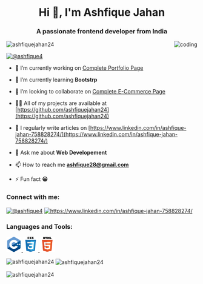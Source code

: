 <h1 align="center">Hi 👋, I'm Ashfique Jahan</h1>
<h3 align="center">A passionate frontend developer from India</h3>
<img src="https://media.tenor.com/qJ5evVs-_uUAAAAC/coding.gif" align="right" alt="coding">

<p align="left"> <img src="https://komarev.com/ghpvc/?username=ashfiquejahan24&label=Profile%20views&color=0e75b6&style=flat" alt="ashfiquejahan24" /> </p>

<p align="left"> <a href="https://twitter.com/@ashfique4" target="blank"><img src="https://img.shields.io/twitter/follow/@ashfique4?logo=twitter&style=for-the-badge" alt="@ashfique4" /></a> </p>

- 🔭 I’m currently working on [Complete Portfolio Page](https://ashfiquejahan24.github.io/portfolio_page/)

- 🌱 I’m currently learning **Bootstrp**

- 👯 I’m looking to collaborate on [Complete E-Commerce Page](https://ashfiquejahan24.github.io/fooddeliviry.github.io/)

- 👨‍💻 All of my projects are available at [https://github.com/ashfiquejahan24](https://github.com/ashfiquejahan24)

- 📝 I regularly write articles on [https://www.linkedin.com/in/ashfique-jahan-758828274/](https://www.linkedin.com/in/ashfique-jahan-758828274/)

- 💬 Ask me about **Web Developement**

- 📫 How to reach me **ashfique28@gmail.com**

- ⚡ Fun fact **😀**

<h3 align="left">Connect with me:</h3>
<p align="left">
<a href="https://twitter.com/@ashfique4" target="blank"><img align="center" src="https://raw.githubusercontent.com/rahuldkjain/github-profile-readme-generator/master/src/images/icons/Social/twitter.svg" alt="@ashfique4" height="30" width="40" /></a>
<a href="https://linkedin.com/in/https://www.linkedin.com/in/ashfique-jahan-758828274/" target="blank"><img align="center" src="https://raw.githubusercontent.com/rahuldkjain/github-profile-readme-generator/master/src/images/icons/Social/linked-in-alt.svg" alt="https://www.linkedin.com/in/ashfique-jahan-758828274/" height="30" width="40" /></a>
</p>

<h3 align="left">Languages and Tools:</h3>
<p align="left"> <a href="https://www.w3schools.com/cpp/" target="_blank" rel="noreferrer"> <img src="https://raw.githubusercontent.com/devicons/devicon/master/icons/cplusplus/cplusplus-original.svg" alt="cplusplus" width="40" height="40"/> </a> <a href="https://www.w3schools.com/css/" target="_blank" rel="noreferrer"> <img src="https://raw.githubusercontent.com/devicons/devicon/master/icons/css3/css3-original-wordmark.svg" alt="css3" width="40" height="40"/> </a> <a href="https://www.w3.org/html/" target="_blank" rel="noreferrer"> <img src="https://raw.githubusercontent.com/devicons/devicon/master/icons/html5/html5-original-wordmark.svg" alt="html5" width="40" height="40"/> </a> </p>

<p><img align="left" src="https://github-readme-stats.vercel.app/api/top-langs?username=ashfiquejahan24&show_icons=true&locale=en&layout=compact" alt="ashfiquejahan24" /></p>

<p>&nbsp;<img align="center" src="https://github-readme-stats.vercel.app/api?username=ashfiquejahan24&show_icons=true&locale=en" alt="ashfiquejahan24" /></p>

<p><img align="center" src="https://github-readme-streak-stats.herokuapp.com/?user=ashfiquejahan24&" alt="ashfiquejahan24" /></p>
